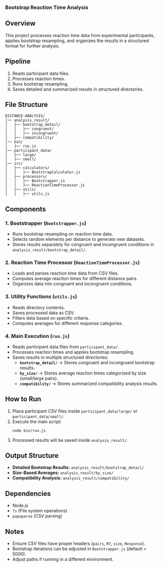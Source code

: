 ### **Bootstrap Reaction Time Analysis**  

## **Overview**  
This project processes reaction time data from experimental participants, applies bootstrap resampling, and organizes the results in a structured format for further analysis.  

## **Pipeline**  
1. Reads participant data files.  
2. Processes reaction times.  
3. Runs bootstrap resampling.  
4. Saves detailed and summarized results in structured directories.  

## **File Structure**  
```
DISTANCE-ANALYSIS/
│── analysis_result/
│   ├── bootstrap_detail/
│   │   ├── congruent/
│   │   ├── incongruent/
│   ├── compatibility/
│── bin/
│   ├── run.js
│── participant_data/
│   ├── large/
│   ├── small/
│── src/
│   ├── calculators/
│   |   ├── BootstrapCalculator.js
│   ├── processors/
│   │   ├── Bootstrapper.js
│   │   ├── ReactionTimeProcessor.js
│   ├── utils/
│   │   ├── utils.js
```  

## **Components**  

### 1. **Bootstrapper (`Bootstrapper.js`)**  
- Runs bootstrap resampling on reaction time data.  
- Selects random elements per distance to generate new datasets.  
- Stores results separately for congruent and incongruent conditions in `analysis_result/bootstrap_detail/`.  

### 2. **Reaction Time Processor (`ReactionTimeProcessor.js`)**  
- Loads and parses reaction time data from CSV files.  
- Computes average reaction times for different distance pairs.  
- Organizes data into congruent and incongruent conditions.  

### 3. **Utility Functions (`utils.js`)**  
- Reads directory contents.  
- Saves processed data as CSV.  
- Filters data based on specific criteria.  
- Computes averages for different response categories.  

### 4. **Main Execution (`run.js`)**  
- Reads participant data files from `participant_data/`.  
- Processes reaction times and applies bootstrap resampling.  
- Saves results in multiple structured directories:  
  - **`bootstrap_detail/`** → Stores congruent and incongruent bootstrap results.  
  - **`by_size/`** → Stores average reaction times categorized by size (small/large pairs).  
  - **`compatibility/`** → Stores summarized compatibility analysis results.  

## **How to Run**  
1. Place participant CSV files inside `participant_data/large/` or `participant_data/small/`.  
2. Execute the main script:  
   ```sh
   node bin/run.js
   ```  
3. Processed results will be saved inside `analysis_result/`.  

## **Output Structure**  
- **Detailed Bootstrap Results:** `analysis_result/bootstrap_detail/`  
- **Size-Based Averages:** `analysis_result/by_size/`  
- **Compatibility Analysis:** `analysis_result/compatibility/`  

## **Dependencies**  
- Node.js  
- `fs` (File system operations)  
- `papaparse` (CSV parsing)  

## **Notes**  
- Ensure CSV files have proper headers (`pairs`, `RT`, `size`, `Response`).  
- Bootstrap iterations can be adjusted in `Bootstrapper.js` (default = 5000).  
- Adjust paths if running in a different environment.  
